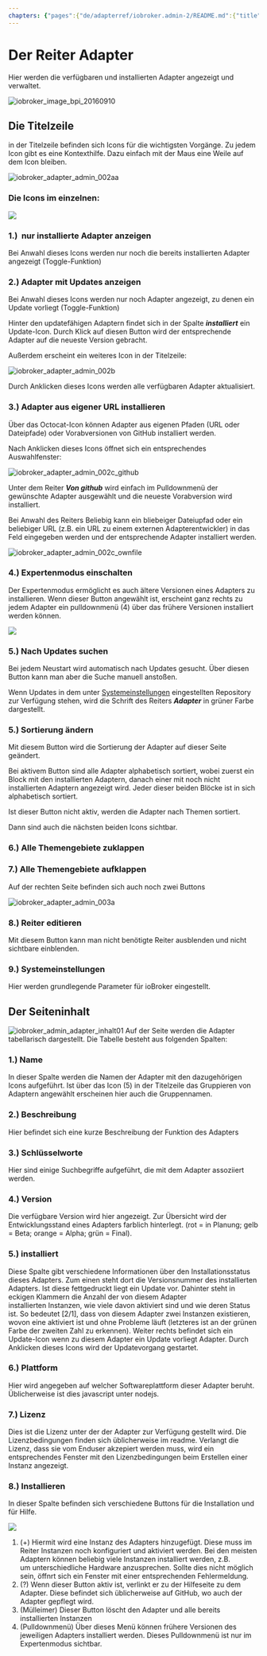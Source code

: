 ```yaml
---
chapters: {"pages":{"de/adapterref/iobroker.admin-2/README.md":{"title":{"de":"no title"},"content":"de/adapterref/iobroker.admin-2/README.md"},"de/adapterref/iobroker.admin-2/admin/tab-adapters.md":{"title":{"de":"Der Reiter Adapter"},"content":"de/adapterref/iobroker.admin-2/admin/tab-adapters.md"},"de/adapterref/iobroker.admin-2/admin/tab-instances.md":{"title":{"de":"Der Reiter Instanzen"},"content":"de/adapterref/iobroker.admin-2/admin/tab-instances.md"},"de/adapterref/iobroker.admin-2/admin/tab-objects.md":{"title":{"de":"Der Reiter Objekte"},"content":"de/adapterref/iobroker.admin-2/admin/tab-objects.md"},"de/adapterref/iobroker.admin-2/admin/tab-states.md":{"title":{"de":"Der Reiter Zustände"},"content":"de/adapterref/iobroker.admin-2/admin/tab-states.md"},"de/adapterref/iobroker.admin-2/admin/tab-groups.md":{"title":{"de":"Der Reiter Gruppen"},"content":"de/adapterref/iobroker.admin-2/admin/tab-groups.md"},"de/adapterref/iobroker.admin-2/admin/tab-users.md":{"title":{"de":"Der Reiter Benutzer"},"content":"de/adapterref/iobroker.admin-2/admin/tab-users.md"},"de/adapterref/iobroker.admin-2/admin/tab-events.md":{"title":{"de":"Der Reiter Ereignisse"},"content":"de/adapterref/iobroker.admin-2/admin/tab-events.md"},"de/adapterref/iobroker.admin-2/admin/tab-hosts.md":{"title":{"de":"Der Reiter Hosts"},"content":"de/adapterref/iobroker.admin-2/admin/tab-hosts.md"},"de/adapterref/iobroker.admin-2/admin/tab-enums.md":{"title":{"de":"Der Reiter Aufzählungen"},"content":"de/adapterref/iobroker.admin-2/admin/tab-enums.md"},"de/adapterref/iobroker.admin-2/admin/tab-log.md":{"title":{"de":"Der Reiter Log"},"content":"de/adapterref/iobroker.admin-2/admin/tab-log.md"},"de/adapterref/iobroker.admin-2/admin/tab-system.md":{"title":{"de":"Die Systemeinstellungen"},"content":"de/adapterref/iobroker.admin-2/admin/tab-system.md"}}}
---
```

# Der Reiter Adapter

Hier werden die verfügbaren und installierten Adapter angezeigt und verwaltet.

![iobroker_image_bpi_20160910](img/ioBroker_Image_BPi_20160910.jpg)

## Die Titelzeile

in der Titelzeile befinden sich Icons für die wichtigsten Vorgänge. 
Zu jedem Icon gibt es eine Kontexthilfe. Dazu einfach mit der Maus eine Weile auf dem Icon bleiben.

![iobroker_adapter_admin_002aa](img/tab-adapters_002aa.jpg)

### **Die Icons im einzelnen:**

![](img/tab-adapters_icons01_20170108-e1483882554815.jpg)

### **1.)  nur installierte Adapter anzeigen**

Bei Anwahl dieses Icons werden nur noch die bereits installierten Adapter angezeigt (Toggle-Funktion)

### **2.) Adapter mit Updates anzeigen**

Bei Anwahl dieses Icons werden nur noch Adapter angezeigt, zu denen ein Update vorliegt (Toggle-Funktion)

Hinter den updatefähigen Adaptern findet sich in der Spalte **_installiert_** ein Update-Icon. 
Durch Klick auf diesen Button wird der entsprechende Adapter auf die neueste Version gebracht.

Außerdem erscheint ein weiteres Icon in der Titelzeile:

![iobroker_adapter_admin_002b](img/tab-adapters_002b.jpg)

Durch Anklicken dieses Icons werden alle verfügbaren Adapter aktualisiert.

### **3.) Adapter aus eigener URL installieren**

Über das Octocat-Icon können Adapter aus eigenen Pfaden (URL oder Dateipfade) 
oder Vorabversionen von GitHub installiert werden.

Nach Anklicken dieses Icons öffnet sich ein entsprechendes Auswahlfenster:

![iobroker_adapter_admin_002c_github](img/tab-adapters_002c_GitHub.jpg)

Unter dem Reiter **_Von github_** wird einfach im Pulldownmenü der gewünschte 
Adapter ausgewählt und die neueste Vorabversion wird installiert.

Bei Anwahl des Reiters Beliebig kann ein bliebeiger Dateiupfad oder ein beliebiger 
URL (z.B. ein URL zu einem externen Adapterentwickler) in das Feld eingegeben werden und der entsprechende Adapter installiert werden.

![iobroker_adapter_admin_002c_ownfile](img/tab-adapters_002c_ownFile.jpg)

### **4.) Expertenmodus einschalten**

Der Expertenmodus ermöglicht es auch ältere Versionen eines Adapters zu installieren. 
Wenn dieser Button angewählt ist, erscheint ganz rechts zu jedem Adapter ein pulldownmenü (4) 
über das frühere Versionen installiert werden können. 

![](img/tab-adapters_icons02_20170108.jpg)

### **5.) Nach Updates suchen**

Bei jedem Neustart wird automatisch nach Updates gesucht. Über diesen Button kann man aber die Suche manuell anstoßen.

Wenn Updates in dem unter [Systemeinstellungen](#Systemeinstellungen) eingestellten 
Repository zur Verfügung stehen, wird die Schrift des Reiters **_Adapter_** in grüner Farbe dargestellt.

### **5.) Sortierung ändern**

Mit diesem Button wird die Sortierung der Adapter auf dieser Seite geändert.

Bei aktivem Button sind alle Adapter alphabetisch sortiert, wobei zuerst ein 
Block mit den installierten Adaptern, danach einer mit noch nicht installierten 
Adaptern angezeigt wird. Jeder dieser beiden Blöcke ist in sich alphabetisch sortiert.

Ist dieser Button nicht aktiv, werden die Adapter nach Themen sortiert.

Dann sind auch die nächsten beiden Icons sichtbar.

### **6.) Alle Themengebiete zuklappen**

### **7.) Alle Themengebiete aufklappen**

Auf der rechten Seite befinden sich auch noch zwei Buttons

![iobroker_adapter_admin_003a](img/tab-adapters_003a.jpg)

### **8.) Reiter editieren**

Mit diesem Button kann man nicht benötigte Reiter ausblenden und nicht sichtbare einblenden.

### **<a id="Systemeinstellungen"></a>9.) Systemeinstellungen**

Hier werden grundlegende Parameter für ioBroker eingestellt.

## Der Seiteninhalt

![iobroker_admin_adapter_inhalt01](img/tab-adapters_Inhalt01.jpg) Auf der Seite werden 
die Adapter tabellarisch dargestellt. Die Tabelle besteht aus folgenden Spalten:

### **1.) Name**

In dieser Spalte werden die Namen der Adapter mit den dazugehörigen Icons aufgeführt. 
Ist über das Icon (5) in der Titelzeile das Gruppieren von Adaptern angewählt erscheinen hier auch die Gruppennamen.

### **2.) Beschreibung**

Hier befindet sich eine kurze Beschreibung der Funktion des Adapters

### **3.) Schlüsselworte**

Hier sind einige Suchbegriffe aufgeführt, die mit dem Adapter assoziiert werden.

### **4.) Version**

Die verfügbare Version wird hier angezeigt. Zur Übersicht wird der Entwicklungsstand eines 
Adapters farblich hinterlegt. (rot = in Planung; gelb = Beta; orange = Alpha; grün = Final).

### **5.) installiert**

Diese Spalte gibt verschiedene Informationen über den Installationsstatus dieses Adapters. 
Zum einen steht dort die Versionsnummer des installierten Adapters. Ist diese fettgedruckt liegt ein 
Update vor. Dahinter steht in eckigen Klammern die Anzahl der von diesem Adapter installierten Instanzen, 
wie viele davon aktiviert sind und wie deren Status ist. So bedeutet [2/1], dass von diesem Adapter 
zwei Instanzen existieren, wovon eine aktiviert ist und ohne Probleme läuft (letzteres ist an der grünen 
Farbe der zweiten Zahl zu erkennen). Weiter rechts befindet sich ein Update-Icon wenn zu diesem Adapter 
ein Update vorliegt Adapter. Durch Anklicken dieses Icons wird der Updatevorgang gestartet.

### **6.) Plattform**

Hier wird angegeben auf welcher Softwareplattform dieser Adapter beruht. Üblicherweise ist dies 
javascript unter nodejs.

### **7.) Lizenz**

Dies ist die Lizenz unter der der Adapter zur Verfügung gestellt wird. Die Lizenzbedingungen 
finden sich üblicherweise im readme. Verlangt die Lizenz, dass sie vom Enduser akzepiert werden muss, 
wird ein entsprechendes Fenster mit den Lizenzbedingungen beim Erstellen einer Instanz angezeigt.

### **8.) Installieren**

In dieser Spalte befinden sich verschiedene Buttons für die Installation und für Hilfe. 

![](img/tab-adapters_icons02_20170108.jpg)

1.  (+) Hiermit wird eine Instanz des Adapters hinzugefügt. Diese muss im Reiter Instanzen noch konfiguriert und aktiviert werden. Bei den meisten Adaptern können beliebig viele Instanzen installiert werden, z.B. um unterschiedliche Hardware anzusprechen. Sollte dies nicht möglich sein, öffnrt sich ein Fenster mit einer entsprechenden Fehlermeldung.
2.  (?) Wenn dieser Button aktiv ist, verlinkt er zu der Hilfeseite zu dem Adapter. Diese befindet sich üblicherweise auf GitHub, wo auch der Adapter gepflegt wird.
3.  (Mülleimer) Dieser Button löscht den Adapter und alle bereits installierten Instanzen
4.  (Pulldownmenü) Über dieses Menü können frühere Versionen des jeweiligen Adapters installiert werden. Dieses Pulldownmenü ist nur im Expertenmodus sichtbar.